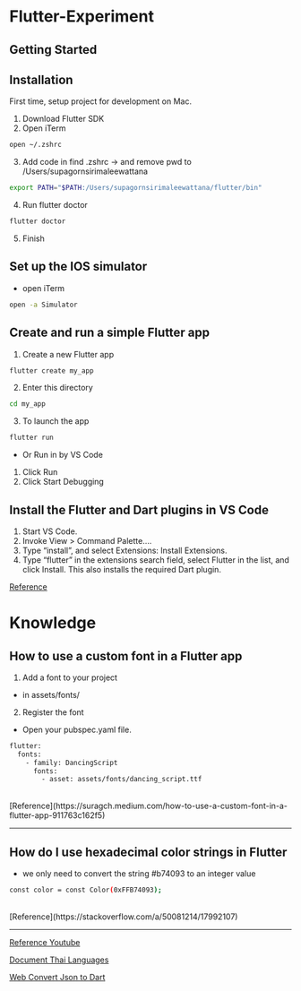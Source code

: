 # Flutter-Experiment

## Getting Started

## Installation

First time, setup project for development on Mac.

1. Download Flutter SDK
2. Open iTerm
```bash
open ~/.zshrc
```
3. Add code in find .zshrc -> and remove pwd to /Users/supagornsirimaleewattana
```bash 
export PATH="$PATH:/Users/supagornsirimaleewattana/flutter/bin"
```
4. Run flutter doctor
```bash
flutter doctor
```
5. Finish

## Set up the IOS simulator
- open iTerm
```bash
open -a Simulator
```

## Create and run a simple Flutter app
1. Create a new Flutter app
```bash
flutter create my_app
```
2. Enter this directory
```bash
cd my_app
```
3. To launch the app
```bash
flutter run
```
- Or Run in by VS Code 
1. Click Run
2. Click Start Debugging 

## Install the Flutter and Dart plugins in VS Code
1. Start VS Code.
2. Invoke View > Command Palette….
3. Type “install”, and select Extensions: Install Extensions.
4. Type “flutter” in the extensions search field, select Flutter in the list, and click Install. This also installs the required Dart plugin.


[Reference](https://docs.flutter.dev/get-started/install/macos)

# Knowledge

## How to use a custom font in a Flutter app
1. Add a font to your project
  - in assets/fonts/
2. Register the font
  - Open your pubspec.yaml file.
``` bash 
flutter:
  fonts:
    - family: DancingScript     
      fonts:
        - asset: assets/fonts/dancing_script.ttf
```
<br />
[Reference](https://suragch.medium.com/how-to-use-a-custom-font-in-a-flutter-app-911763c162f5)

<hr />

## How do I use hexadecimal color strings in Flutter
- we only need to convert the string #b74093 to an integer value
``` bash
const color = const Color(0xFFB74093);
```
<br />
[Reference](https://stackoverflow.com/a/50081214/17992107)

<hr />

[Reference Youtube](https://www.youtube.com/watch?v=3jGj-1-m_zA)
<br />

[Document Thai Languages](https://drive.google.com/file/d/1LdM8y8G8KOATq03vDsXvHaTCzJ8oCfTz/view)
<br />

[Web Convert Json to Dart](https://app.quicktype.io)

